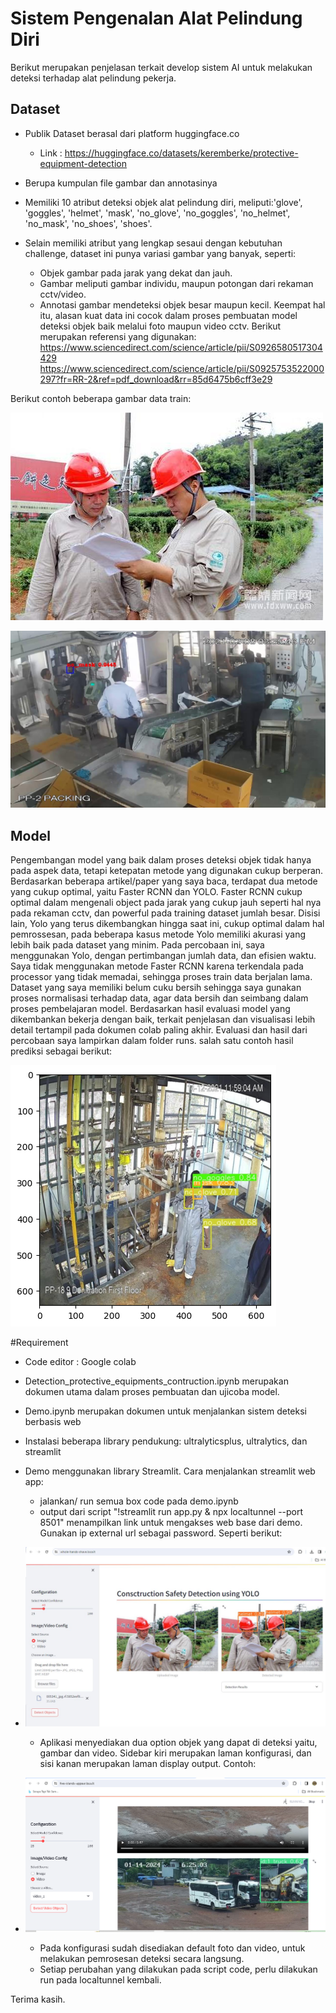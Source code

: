 # Sistem Pengenalan Alat Pelindung Diri

Berikut merupakan penjelasan terkait develop sistem AI untuk melakukan deteksi terhadap alat pelindung pekerja.

## Dataset

- Publik Dataset berasal dari platform huggingface.co
  - Link : <https://huggingface.co/datasets/keremberke/protective-equipment-detection>
- Berupa kumpulan file gambar dan annotasinya
- Memiliki 10 atribut deteksi objek alat pelindung diri, meliputi:'glove', 'goggles', 'helmet', 'mask', 'no_glove', 'no_goggles', 'no_helmet', 'no_mask', 'no_shoes', 'shoes'.

- Selain memiliki atribut yang lengkap sesaui dengan kebutuhan challenge, dataset ini punya variasi gambar yang banyak, seperti:
	- Objek gambar pada jarak yang dekat dan jauh.
	- Gambar meliputi gambar individu, maupun potongan dari rekaman cctv/video.
	- Annotasi gambar mendeteksi objek besar maupun kecil.
Keempat hal itu, alasan kuat data ini cocok dalam proses pembuatan model deteksi objek baik melalui foto maupun video cctv.
Berikut merupakan referensi yang digunakan:
<https://www.sciencedirect.com/science/article/pii/S0926580517304429>
<https://www.sciencedirect.com/science/article/pii/S0925753522000297?fr=RR-2&ref=pdf_download&rr=85d6475b6cff3e29>

Berikut contoh beberapa gambar data train:

![img1](https://github.com/hayyuilham/Detection_Protective_equipment/blob/e217d64535417db2948fca5d3f00ec6a6d22c261/image/005341_jpg.rf.5852eef9d72488917b88a16c577ec67c.jpg)

![img2](https://github.com/hayyuilham/Detection_Protective_equipment/blob/e217d64535417db2948fca5d3f00ec6a6d22c261/image/PP02img561_jpg.rf.1f202938a336e4aa0665967070db801e.jpg)

## Model

Pengembangan model yang baik dalam proses deteksi objek tidak hanya pada aspek data, tetapi ketepatan metode yang digunakan cukup berperan.
Berdasarkan beberapa artikel/paper yang saya baca, terdapat dua metode yang cukup optimal, yaitu Faster RCNN dan YOLO. Faster RCNN cukup optimal dalam mengenali object pada jarak yang cukup jauh seperti hal nya pada rekaman cctv, dan powerful pada training dataset jumlah besar. Disisi lain, Yolo yang terus dikembangkan hingga saat ini, cukup optimal dalam hal pemrossesan, pada beberapa kasus metode Yolo memiliki akurasi yang lebih baik pada dataset yang minim.
Pada percobaan ini, saya menggunakan Yolo, dengan pertimbangan jumlah data, dan efisien waktu. Saya tidak menggunakan metode Faster RCNN karena terkendala pada processor yang tidak memadai, sehingga proses train data berjalan lama.
Dataset yang saya memiliki belum cuku bersih sehingga saya gunakan proses normalisasi terhadap data, agar data bersih dan seimbang dalam proses pembelajaran model. Berdasarkan hasil evaluasi model yang dikembankan bekerja dengan baik, terkait penjelasan dan visualisasi lebih detail tertampil pada dokumen colab paling akhir.
Evaluasi dan hasil dari percobaan saya lampirkan dalam folder runs. salah satu contoh hasil prediksi sebagai berikut:

![img3](https://github.com/hayyuilham/Detection_Protective_equipment/blob/109c22df1114b7d7634f5451cbea9f72df4cc1fe/image/result1.png)


#Requirement

- Code editor : Google colab
- Detection_protective_equipments_contruction.ipynb merupakan dokumen utama dalam proses pembuatan dan ujicoba model.
- Demo.ipynb merupakan dokumen untuk menjalankan sistem deteksi berbasis web
- Instalasi beberapa library pendukung: ultralyticsplus, ultralytics, dan streamlit
- Demo menggunakan library Streamlit. 
  Cara menjalankan streamlit web app:
	- jalankan/ run semua box code pada demo.ipynb
	- output dari script "!streamlit run app.py & npx localtunnel --port 8501" menampilkan link untuk mengakses web base dari demo. Gunakan ip external url sebagai password. Seperti berikut:
 - 
	![img3](https://github.com/hayyuilham/Detection_Protective_equipment/blob/6208a4e61f319b8479cfc6935307b081c43ac299/image/app1.JPG)

	- Aplikasi menyediakan dua option objek yang dapat di deteksi yaitu, gambar dan video. Sidebar kiri merupakan laman konfigurasi, dan sisi kanan merupakan laman display output. Contoh:
 - 
	![img3](https://github.com/hayyuilham/Detection_Protective_equipment/blob/e217d64535417db2948fca5d3f00ec6a6d22c261/image/tampilan_demo2.png)

	- Pada konfigurasi sudah disediakan default foto dan video, untuk melakukan pemrosesan deteksi secara langsung.
	- Setiap perubahan yang dilakukan pada script code, perlu dilakukan run pada localtunnel kembali.

Terima kasih.


